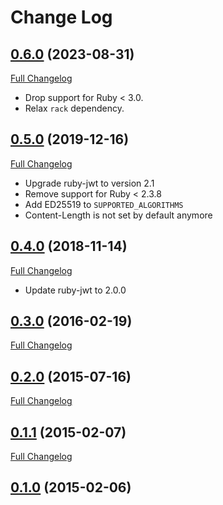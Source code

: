 # Change Log

## [0.6.0](https://github.com/eparreno/rack-jwt/tree/v0.6.0) (2023-08-31)
[Full Changelog](https://github.com/eparreno/rack-jwt/compare/v0.5.0...v0.6.0)

* Drop support for Ruby < 3.0.
* Relax `rack` dependency.

## [0.5.0](https://github.com/eparreno/rack-jwt/tree/v0.5.0) (2019-12-16)
[Full Changelog](https://github.com/eparreno/rack-jwt/compare/v0.4.0...v0.5.0)

* Upgrade ruby-jwt to version 2.1
* Remove support for Ruby < 2.3.8
* Add ED25519 to `SUPPORTED_ALGORITHMS`
* Content-Length is not set by default anymore

## [0.4.0](https://github.com/eparreno/rack-jwt/tree/v0.4.0) (2018-11-14)
[Full Changelog](https://github.com/eparreno/rack-jwt/compare/v0.3.0...v0.4.0)

* Update ruby-jwt to 2.0.0

## [0.3.0](https://github.com/eparreno/rack-jwt/tree/v0.3.0) (2016-02-19)
[Full Changelog](https://github.com/eparreno/rack-jwt/compare/v0.2.0...v0.3.0)

## [0.2.0](https://github.com/eparreno/rack-jwt/tree/v0.2.0) (2015-07-16)
[Full Changelog](https://github.com/eparreno/rack-jwt/compare/v0.1.1...v0.2.0)

## [0.1.1](https://github.com/eparreno/rack-jwt/tree/v0.1.1) (2015-02-07)
[Full Changelog](https://github.com/eparreno/rack-jwt/compare/v0.1.0...v0.1.1)

## [0.1.0](https://github.com/eparreno/rack-jwt/tree/v0.1.0) (2015-02-06)
